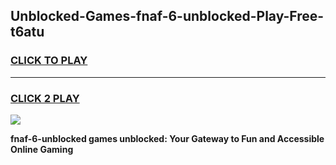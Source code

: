 
## Unblocked-Games-fnaf-6-unblocked-Play-Free-t6atu
<h3>
<a href="https://premium76.site?title=fnaf-6-unblocked&ref=21A">CLICK TO PLAY</a></h3>
<hr>

<h3>
<a href="https://premium76.site?title=fnaf-6-unblocked&ref=21A">CLICK 2 PLAY</a>
  
</h3>

<a href="https://premium76.site?title=fnaf-6-unblocked&ref=21A"><img src="https://clearcache.store/games.png"></a>


**fnaf-6-unblocked games unblocked: Your Gateway to Fun and Accessible Online Gaming**
